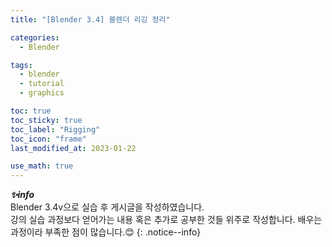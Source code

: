 ```yaml
---
title: "[Blender 3.4] 블렌더 리깅 정리"

categories:
  - Blender

tags:
  - blender
  - tutorial
  - graphics

toc: true
toc_sticky: true
toc_label: "Rigging"
toc_icon: "frame"
last_modified_at: 2023-01-22

use_math: true
---
```






***✨info***<br> Blender 3.4v으로 실습 후 게시글을 작성하였습니다.<br>강의 실습 과정보다 얻어가는 내용 혹은 추가로 공부한 것들 위주로 작성합니다. 배우는 과정이라 부족한 점이 많습니다.😊
{: .notice--info}

<br>



 
